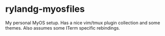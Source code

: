 # rylandg-myosfiles

My personal MyOS setup. Has a nice vim/tmux plugin collection and some themes. Also assumes some ITerm specific rebindings.
